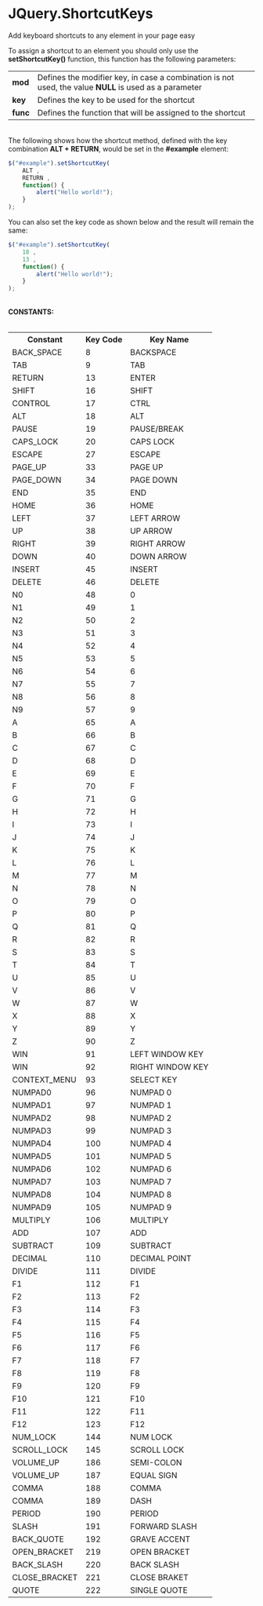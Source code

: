 # JQuery.ShortcutKeys
Add keyboard shortcuts to any element in your page easy

To assign a shortcut to an element you should only use the <b>setShortcutKey()</b> function, this function has the following parameters:

<table>
  <tr>
    <td><b>mod</b></td>
    <td>Defines the modifier key, in case a combination is not used, the value <b>NULL</b> is used as a parameter</td>
  </tr>
  <tr>
    <td><b>key</b></td>
    <td>Defines the key to be used for the shortcut</td>
  </tr>
  <tr>
    <td><b>func</b></td>
    <td>Defines the function that will be assigned to the shortcut</td>
  </tr>
</table>

<br>
The following shows how the shortcut method, defined with the key combination <b>ALT + RETURN</b>, would be set in the <b>#example</b> element:

```javascript
$("#example").setShortcutKey(
	ALT ,
	RETURN ,
	function() {
		alert("Hello world!");
	}
);
``` 
  
 

You can also set the key code as shown below and the result will remain the same:


```javascript
$("#example").setShortcutKey(
	18 ,
	13 ,
	function() {
		alert("Hello world!");
	}
);
``` 

<br>
<b>CONSTANTS:</b>
<br>
<br>
<table>
  <tr>
    <th>Constant</th>
    <th>Key Code</th>
    <th>Key Name</th>
  </tr>
  <tr>
    <td>BACK_SPACE</td>
    <td>8</td>
    <td>BACKSPACE</td>
  </tr>
  <tr>
    <td>TAB</td>
    <td>9</td>
    <td>TAB</td>
  </tr>
  <tr>
    <td>RETURN</td>
    <td>13</td>
    <td>ENTER</td>
  </tr>
  <tr>
    <td>SHIFT</td>
    <td>16</td>
    <td>SHIFT</td>
  </tr>
  <tr>
    <td>CONTROL</td>
    <td>17</td>
    <td>CTRL</td>
  </tr>
  <tr>
    <td>ALT</td>
    <td>18</td>
    <td>ALT</td>
  </tr>
  <tr>
    <td>PAUSE</td>
    <td>19</td>
    <td>PAUSE/BREAK</td>
  </tr>
  <tr>
    <td>CAPS_LOCK</td>
    <td>20</td>
    <td>CAPS LOCK</td>
  </tr>
  <tr>
    <td>ESCAPE</td>
    <td>27</td>
    <td>ESCAPE</td>
  </tr>
  <tr>
    <td>PAGE_UP</td>
    <td>33</td>
    <td>PAGE UP</td>
  </tr>
  <tr>
    <td>PAGE_DOWN</td>
    <td>34</td>
    <td>PAGE DOWN</td>
  </tr>
  <tr>
    <td>END</td>
    <td>35</td>
    <td>END</td>
  </tr>
  <tr>
    <td>HOME</td>
    <td>36</td>
    <td>HOME</td>
  </tr>
  <tr>
    <td>LEFT</td>
    <td>37</td>
    <td>LEFT ARROW</td>
  </tr>
  <tr>
    <td>UP</td>
    <td>38</td>
    <td>UP ARROW</td>
  </tr>
  <tr>
    <td>RIGHT</td>
    <td>39</td>
    <td>RIGHT ARROW</td>
  </tr>
  <tr>
    <td>DOWN</td>
    <td>40</td>
    <td>DOWN ARROW</td>
  </tr>
  <tr>
    <td>INSERT</td>
    <td>45</td>
    <td>INSERT</td>
  </tr>
  <tr>
    <td>DELETE</td>
    <td>46</td>
    <td>DELETE</td>
  </tr>
  <tr>
    <td>N0</td>
    <td>48</td>
    <td>0</td>
  </tr>
  <tr>
    <td>N1</td>
    <td>49</td>
    <td>1</td>
  </tr>
  <tr>
    <td>N2</td>
    <td>50</td>
    <td>2</td>
  </tr>
  <tr>
    <td>N3</td>
    <td>51</td>
    <td>3</td>
  </tr>
  <tr>
    <td>N4</td>
    <td>52</td>
    <td>4</td>
  </tr>
  <tr>
    <td>N5</td>
    <td>53</td>
    <td>5</td>
  </tr>
  <tr>
    <td>N6</td>
    <td>54</td>
    <td>6</td>
  </tr>
  <tr>
    <td>N7</td>
    <td>55</td>
    <td>7</td>
  </tr>
  <tr>
    <td>N8</td>
    <td>56</td>
    <td>8</td>
  </tr>
  <tr>
    <td>N9</td>
    <td>57</td>
    <td>9</td>
  </tr>
  <tr>
    <td>A</td>
    <td>65</td>
    <td>A</td>
  </tr>
  <tr>
    <td>B</td>
    <td>66</td>
    <td>B</td>
  </tr>
  <tr>
    <td>C</td>
    <td>67</td>
    <td>C</td>
  </tr>
  <tr>
    <td>D</td>
    <td>68</td>
    <td>D</td>
  </tr>
  <tr>
    <td>E</td>
    <td>69</td>
    <td>E</td>
  </tr>
  <tr>
    <td>F</td>
    <td>70</td>
    <td>F</td>
  </tr>
  <tr>
    <td>G</td>
    <td>71</td>
    <td>G</td>
  </tr>
  <tr>
    <td>H</td>
    <td>72</td>
    <td>H</td>
  </tr>
  <tr>
    <td>I</td>
    <td>73</td>
    <td>I</td>
  </tr>
  <tr>
    <td>J</td>
    <td>74</td>
    <td>J</td>
  </tr>
  <tr>
    <td>K</td>
    <td>75</td>
    <td>K</td>
  </tr>
  <tr>
    <td>L</td>
    <td>76</td>
    <td>L</td>
  </tr>
  <tr>
    <td>M</td>
    <td>77</td>
    <td>M</td>
  </tr>
  <tr>
    <td>N</td>
    <td>78</td>
    <td>N</td>
  </tr>
  <tr>
    <td>O</td>
    <td>79</td>
    <td>O</td>
  </tr>
  <tr>
    <td>P</td>
    <td>80</td>
    <td>P</td>
  </tr>
  <tr>
    <td>Q</td>
    <td>81</td>
    <td>Q</td>
  </tr>
  <tr>
    <td>R</td>
    <td>82</td>
    <td>R</td>
  </tr>
  <tr>
    <td>S</td>
    <td>83</td>
    <td>S</td>
  </tr>
  <tr>
    <td>T</td>
    <td>84</td>
    <td>T</td>
  </tr>
  <tr>
    <td>U</td>
    <td>85</td>
    <td>U</td>
  </tr>
  <tr>
    <td>V</td>
    <td>86</td>
    <td>V</td>
  </tr>
  <tr>
    <td>W</td>
    <td>87</td>
    <td>W</td>
  </tr>
  <tr>
    <td>X</td>
    <td>88</td>
    <td>X</td>
  </tr>
  <tr>
    <td>Y</td>
    <td>89</td>
    <td>Y</td>
  </tr>
  <tr>
    <td>Z</td>
    <td>90</td>
    <td>Z</td>
  </tr>
  <tr>
    <td>WIN</td>
    <td>91</td>
    <td>LEFT WINDOW KEY</td>
  </tr>
  <tr>
    <td>WIN</td>
    <td>92</td>
    <td>RIGHT WINDOW KEY</td>
  </tr>
  <tr>
    <td>CONTEXT_MENU</td>
    <td>93</td>
    <td>SELECT KEY</td>
  </tr>
  <tr>
    <td>NUMPAD0</td>
    <td>96</td>
    <td>NUMPAD 0</td>
  </tr>
  <tr>
    <td>NUMPAD1</td>
    <td>97</td>
    <td>NUMPAD 1</td>
  </tr>
  <tr>
    <td>NUMPAD2</td>
    <td>98</td>
    <td>NUMPAD 2</td>
  </tr>
  <tr>
    <td>NUMPAD3</td>
    <td>99</td>
    <td>NUMPAD 3</td>
  </tr>
  <tr>
    <td>NUMPAD4</td>
    <td>100</td>
    <td>NUMPAD 4</td>
  </tr>
  <tr>
    <td>NUMPAD5</td>
    <td>101</td>
    <td>NUMPAD 5</td>
  </tr>
  <tr>
    <td>NUMPAD6</td>
    <td>102</td>
    <td>NUMPAD 6</td>
  </tr>
  <tr>
    <td>NUMPAD7</td>
    <td>103</td>
    <td>NUMPAD 7</td>
  </tr>
  <tr>
    <td>NUMPAD8</td>
    <td>104</td>
    <td>NUMPAD 8</td>
  </tr>
  <tr>
    <td>NUMPAD9</td>
    <td>105</td>
    <td>NUMPAD 9</td>
  </tr>
  <tr>
    <td>MULTIPLY</td>
    <td>106</td>
    <td>MULTIPLY</td>
  </tr>
  <tr>
    <td>ADD</td>
    <td>107</td>
    <td>ADD</td>
  </tr>
  <tr>
    <td>SUBTRACT</td>
    <td>109</td>
    <td>SUBTRACT</td>
  </tr>
  <tr>
    <td>DECIMAL</td>
    <td>110</td>
    <td>DECIMAL POINT</td>
  </tr>
  <tr>
    <td>DIVIDE</td>
    <td>111</td>
    <td>DIVIDE</td>
  </tr>
  <tr>
    <td>F1</td>
    <td>112</td>
    <td>F1</td>
  </tr>
  <tr>
    <td>F2</td>
    <td>113</td>
    <td>F2</td>
  </tr>
  <tr>
    <td>F3</td>
    <td>114</td>
    <td>F3</td>
  </tr>
  <tr>
    <td>F4</td>
    <td>115</td>
    <td>F4</td>
  </tr>
  <tr>
    <td>F5</td>
    <td>116</td>
    <td>F5</td>
  </tr>
  <tr>
    <td>F6</td>
    <td>117</td>
    <td>F6</td>
  </tr>
  <tr>
    <td>F7</td>
    <td>118</td>
    <td>F7</td>
  </tr>
  <tr>
    <td>F8</td>
    <td>119</td>
    <td>F8</td>
  </tr>
  <tr>
    <td>F9</td>
    <td>120</td>
    <td>F9</td>
  </tr>
  <tr>
    <td>F10</td>
    <td>121</td>
    <td>F10</td>
  </tr>
  <tr>
    <td>F11</td>
    <td>122</td>
    <td>F11</td>
  </tr>
  <tr>
    <td>F12</td>
    <td>123</td>
    <td>F12</td>
  </tr>
  <tr>
    <td>NUM_LOCK</td>
    <td>144</td>
    <td>NUM LOCK</td>
  </tr>
  <tr>
    <td>SCROLL_LOCK</td>
    <td>145</td>
    <td>SCROLL LOCK</td>
  </tr>
  <tr>
    <td>VOLUME_UP</td>
    <td>186</td>
    <td>SEMI-COLON</td>
  </tr>
  <tr>
    <td>VOLUME_UP</td>
    <td>187</td>
    <td>EQUAL SIGN</td>
  </tr>
  <tr>
    <td>COMMA</td>
    <td>188</td>
    <td>COMMA</td>
  </tr>
  <tr>
    <td>COMMA</td>
    <td>189</td>
    <td>DASH</td>
  </tr>
  <tr>
    <td>PERIOD</td>
    <td>190</td>
    <td>PERIOD</td>
  </tr>
  <tr>
    <td>SLASH</td>
    <td>191</td>
    <td>FORWARD SLASH</td>
  </tr>
  <tr>
    <td>BACK_QUOTE</td>
    <td>192</td>
    <td>GRAVE ACCENT</td>
  </tr>
  <tr>
    <td>OPEN_BRACKET</td>
    <td>219</td>
    <td>OPEN BRACKET</td>
  </tr>
  <tr>
    <td>BACK_SLASH</td>
    <td>220</td>
    <td>BACK SLASH</td>
  </tr>
  <tr>
    <td>CLOSE_BRACKET</td>
    <td>221</td>
    <td>CLOSE BRAKET</td>
  </tr>
  <tr>
    <td>QUOTE</td>
    <td>222</td>
    <td>SINGLE QUOTE</td>
  </tr>
</table>

